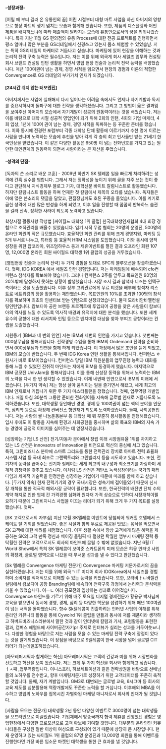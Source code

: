 #### -성장과정-

[어릴 때 부터 길러 온 유통인의 꿈]
어린 시절부터 대형 마트 사업을 하신 아버지의 영향으로 항상 마트의 생기 넘치는 모습과 함께해 왔습니다. 또한, 제품의 디스플렝와 어떤 제품을 배치하느냐에 따라 매출액이 달라지는 모습에 유통인으로서의 꿈을 키워나갔습니다. 특히 지난 11월 GS 편의점의 유통 Process에 대한 전공 프로젝트를 진행하면서 평소 얼마나 많은 부분을 GS리테일에서 신경쓰고 있는지 몸소 체험할 수 있었습닏. 저는 특히 GS리테일의 마케터로 거듭나고 싶습니다. 마케팅에 있어 현장을 이해하는 것과 논리적 전략 구축 능력은 필수입니다. 저는 이를 위해 외국계 회사 세일즈 업무와 컨설팅회사 브랜드 컨설팅 인턴 생활을 하면서 영업 현장 전술과 논리적 전략 능력을 배양했습니다. 매년 100여권이 넘는 경제, 경영 서적을 읽으면서 현장의 경험과 이론의 적합한 Convergence로 GS 리테일의 부가가치 인재가 되겠습니다. 



#### [24시간 쉬지 않는 터보엔진]

아버지께서는 사업에 실패해서 다시 일어나는 어려움 속에서도 언제나 자기계발과 독서를 중요시하시며 돌파구에 대한 전략을 생각하셨습니다. 그리고 그 방법이 옳은 결과임을 보여주신 아머지의 모습에서 자기계발이 성공의 원동력이라는 것을 배웠습니다. 저는 이를 바탕으로 대학 시절 성공적 영업인이 되기 위해 2회의 인턴, 4회의 기업 마케터, 4회 입상, 1년에 100여 권이 넘는 경제, 경영 서적을 독파하는 등 꾸준한 준비를 했습니다. 이와 동시에 전경련 포럼부터 각종 대학생 단체 활동에 이르기까지 수천 명에 이르는 사람을 만나며 노력하는 모습에 추천을 받아 각계 각 층의 최고 인사들만 받는 21세기 한국인상을 받았습니다. 이 같은 다양한 활동은 650명 이 넘는 전화번호를 가지고 있는 원만한 대인관계의 원동력이 되면서 사람이라는 큰 재산을 주었습니다. 



#### -성격의 단점-

[독자의 쓴 소리로 배운 교훈] - 2009년 하반기 SK 텔레콤
일을 빠르게 처리하려는 성격에 간혹 실수를 범합니다. 그래서 저는 정확성을 높이기 위해 글을 자주 쓰는 것이 좋다고 판단해서 지식경제부 블로그 기자, 대학신문 바이트 칼럼니스트로 활동했습니다. 하지만 칼럼니스트 활동을 하며 연재한 첫 칼럼에서 제목의 오타를 냈습니다. 독자들은 이에 많은 쓴소리의 댓글을 달았고, 편집장님께도 호된 꾸중을 들었습니다. 이를 계기로 급한 성격에 대한 많은 반성을 하게 되었고, 이후 일을 진행할 때 꼼꼼히 반복하느 습관을 길러 신속, 정확한 사라이 되도록 노력하고 있습니다. 



학창시절 활동사항 작성법
[싸이월드 대학생 1위 클럽]
한국대학생인재협회 4대 회장 경험으로 조직관리를 배울수 있었습니다. 임기 시작 무렵 협회는 20명의 운영진, 500명의 온라인 회원의 작은 규모였습니다. 효율적인 회원 관리를 위해 크게 경영지원, 마케팅 등 5개 부서로 나누고, 튜터링 등 효율적 HRM 시스템을 도입했습니다. 이와 동시에 양적 성장을 위한 잡코리아, 위즈덤하우스 등과 제휴이벤트를 펼친 결과 오프라인 회원 107명, 12,000명 온라인 회원 싸이월드 대학생 1위 클럽의 성공을 거두었습니다. 



[영업현장 전술과 논리적 전략]
두 가지 경험을 토대로 SPC의 블루오션을 창출하겠습니다. 첫째, IDG KOREA 에서 세일즈 인턴 경험입니다. 저는 마케팅팀에 배속되어 cfo컨퍼런스 참석자를 확보해야 했습니다. 그러나 컨퍼런스 2주를 앞두고 목표인원 90명의 20%밖에 달성하지 못하는 상황이 발생했습니다.  시장 조서 결과 참석자 니즈는 인맥구축이라는 것을 도출했습니다. 이후 정부 고위관료에게 무료 티켓을 배부해 참석자 리스트로 네트워킹의 장을 활용하는 제안했습니다. 목표인원의 10%를 초과한 100명의 참석자를 확보하며 최초의 인센티브 받는 인턴으로 선정되었습니다. 둘때 모라비안바젤컨설팅인턴입니다. 캄보디아 공한 브랜등 프로젝트에 투입되어 공항을 찾은 사람들이 캄보디아의 역사를 느낄 수 있도록 역사적 배경과 유적지에 대한 분석을 했습니다. 또한 세계 유수의 공항에 대한 리서치와 인텁 등으로 벤치마킹 대상을 찾아 부띠끄 공항이라는 컨셉을 도출했습니다. 

지원동기
[IBM과 네 번의 인연]
저는 IBM과 세번의 인연을 가지고 있습니다. 첫번째는 000상무님을 통해서입니다. 전략경영 수업을 통해 IBM의 Ondemand 전략을 준비하면서 000상무님과 인연을 함께 하게 되었습니다. 이 과정에서 많은 조언을 듣게 되었고, IBM의 모습에 반했습니다. 두 번째 IDG Korea 인턴 생활을 통해서입니다. 컨퍼런스 ㅎ원사가 바로 IBM이었습니다. 컨퍼런스 당일 IBM 직원분들의 업무진행 능력과 대화를 통해 느낄 수 있었던 진취적 마인드는 저에게 BIM을 동경하게 했습니다. 마지막으로 IBM 공모전 UnivJam을 통해서입니다. 이를 통해 신성장 동력을 위해서 노력하는 IBM의 노력을 다시 한 번 생각할 수 있었습니다. 이제 네번째 인연으로서 IBM의 미래에 서겠습니다. 
[두가지 약속]
저는 항상 살아 움직이는 일을 즐기면서 해왔고, 세계 최고의 IBM 인재로서 거듭나기 위한 두 가지 마스터플랜을 정했습니다.
첫째, 업무역량 개발입니다. 매일 아침 30분씩 그동안 준비한 전화영어를 지속해 글로벌 인재로 거듭나도록 노력하겠습니다. 또한, 대학생활 동안매년 경영, 경제 등 100여권이 넘는 책의 분야를 인문학, 심리학 등으로 확장해 컨버전스 형인재가 되도록 노력하겠습니다. 
둘째, 사회공헌입니다. 저는 사랑의 쌀 나눔운동본부 등 대학생 때 붜 꾸준히 봉사활동을 진행해왔습니다. 입사 후에도 이 활동을 지속해 환경과 사회공헌을 중시하며 삶의 목표와 IBM의 지속 가능 경영에 긍정적 이미지를 심어주는 데 앞장서겠습니다. 


[성장하는 기업 LS 산전]
전기/자동차 분야에서 창립 이래 시장점유율 1위를 차지하고 있는 LS 산전은 innovaotrs of Innovation을 비전으로 혁신의 중심에 서고 있습니다. 특히, 그린비즈니스 분야에 스마트 그리드를 통한 전력관리 장치로 아파트 전력 효율화 시스템 사업 등 국내 최초로 그랜팩토리와 그린빌리지 등을 시도하고 있습니다. 또한, 전기차의 동력을 끊어주는 전기차 릴레이는 세계 최고의 내구성과 최소크기를 자랑하며 세계적 경쟁력을 갖추고 있습니다. 이처럼 LS 산전은 저탄소 녹색성장이라는 국가의 패러다임과 세계적 기술력을 인정받은 성장하는 기업이기 때문에 미래를 함께 하고 싶습니다. 
[두가지 약속]
현재 전력기기의 경우 국내시장은 성숙기에 접어들었기 때문에 신시장 개척을 통한 적극적 해외시장 공략이 필요합니다. 또한, 한국전력의 배전반 단체 수의계약 해지로 인한 업체 간 가격경쟁 심화와 원자재 가격 상승으로 인하여 시장개척이필요하기 때문에 그린비지니스 사업을 이끄는 리더가 되기 위해 크게 두 가지 목표를 설정했습니다. 
첫째~ 


[SK 고객으로서의 자부심]
지난 12월 SK텔레콤 이벤트에 당첨되어 워커힐 호텔에서 스케이트 탈 기회를 얻었습니다. 좋은 시설과 함께 무료로 제공된 맛있는 음식을 먹으면서 SK 고객에 대한 배려를 체험했습니다. 이후 생활 속에서 항상 고객에게 많은 혜택을 제공하는 SK의 고객 만족 정신과 베이징 올림픽 때 펼쳤던 탁월한 앰부시 마케팅 전략 등 탁월한 전략은 고객으로서도 회사의 마인드에 끌릴 수 밖에 없었습니다. 지난 6월 IT World Show에서 특히 SK 텔레콤이 보여준 스카트폰의 미래 모습은 햐웋 인터넷 사업의 확장과, 글로벌 영역으로 나갔을 때 무서운 성과를 낼 수 있다고 판단했습니다. 

[Sk 텔레콤 Convergence 마케팅 전문가]
Convergence 마케팅 저문가로서의 꿈을 실현하겠습니다. 저는 이를 위해 외국ㄱ IT 미디어 회사 IDGKorea에서 세일즈를 경험하며 소비자를 직저적으로 이해할 수 있는 능력을 키웠습니다. 또한, 모라비ㅏㄴ바젤컨설팅에서 캄보디아 공항 Branding팀에 배속되어 전략구축 과정에서 논리력과 분석력을 키울 수 있었습니다. 이ㅡㄴ 여러 공모전의 입상하는 성과로 이어졌습니다. 
Convergence 마인드를 기르기 위해 매주 토요일 디지털 경제전문가 황용규 박사님께 교육을 받으면서 동시에 경영, 경제, 심리 등 다양한 학문을 섭렵하기 위해 매년 100여권이 넘는 서적을 돌파했습니다. 향수 Sk텔레콤이 진출하려는 인터넷 사업의 이해를 위해 온라인 커뮤니티 활동을 통해 Cywolrd 1위 클럽을 만듦과 동시에 저를 제품이라 생각하고 하버드비즈니스리뷰에서 말한 것과 같이 인터넷에 칼럼과 기사, 포럼활동을 표현한 결과, 캠퍼스 헤럴드에 사이버공간자기pr 주제로 인터뷰가 실리는 성과를 거두어씃ㅂ니다. 다양한 경험을 바탕으로 저는 사람을 모을 수 있는 마케팅 전략 구축에 장점이 있다는 것을 알게되었습니다. 이 장점을 바탕으로 S텔레콤이 한국 시장을 넘어 글로벌 CIT 리더가 되는데일조하겠습니다. 


[아모레퍼시픽과 함게하는 혁신]
아모레퍼시픽은 고객의 건강과 미를 위해 시장변화를 선도하고 혁신을 보여 왔습니다. 저는 크게 두 가지 혁신을 회사와 함게하고 싶습니다. ㅓㅅ째 ,업무역량입니다. 이니스프리, 허브세트이션과 같은 전략상권을 바탕으로 선배님들의 노하우를 전수받고, 향후 마케팅저문가로 성장하기 위한 고객데이터를 꾸준히 축적할 것입니다. 둘째, 자기 계발입니다. GM3로 대변되는 글로벌 교육, 6시그마 등 회사의 교육 제도를 십분활용해 역량개발에도 꾸준한 노력을 할 거십니다. 이후해외 MBA를 이수하고 영업의 노하우를 접목시킨 차별화된 마케팅 매니저로서 회사의 인재가 될 것입니다. 

[사람을 모으는 전문가]
대학생활 2년 동안 다양한 이벤트로 3000명이 넘는 대학생들을 오프라인으로 이끌었습니다. 기업체에서 방송국까지 협력 제휴를 진행했던 경험은 영업현장에서 다양한 프로모션으로 고객 확보에 기여할 것입니다. 대부분의 온라인인 커뮤니티들은 구성원 절반 이상이 여성으로 구성되어 있기 때문에 상당히 큰 시장입니다. 현재 운영하고 있는 싸이월드 1위 클럽의 87명 운영진과 13,000명 회원을 통해 이벤트를 진행한다면 가장 바른 입소문 마켓인 대학생을 통한 큰 효과를 낼 것입니다. 